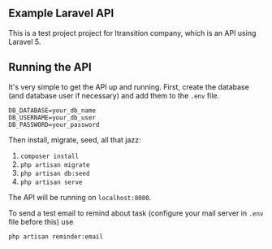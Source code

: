 ## Example Laravel API

 This is a test project project for Itransition company, which is an API using Laravel 5.

## Running the API

It's very simple to get the API up and running. First, create the database (and database
user if necessary) and add them to the `.env` file.

```
DB_DATABASE=your_db_name
DB_USERNAME=your_db_user
DB_PASSWORD=your_password
```

Then install, migrate, seed, all that jazz:

1. `composer install`
2. `php artisan migrate`
3. `php artisan db:seed`
4. `php artisan serve`

The API will be running on `localhost:8000`.

To send a test email to remind about task (configure your mail server in `.env` file before this) use

 `php artisan reminder:email`